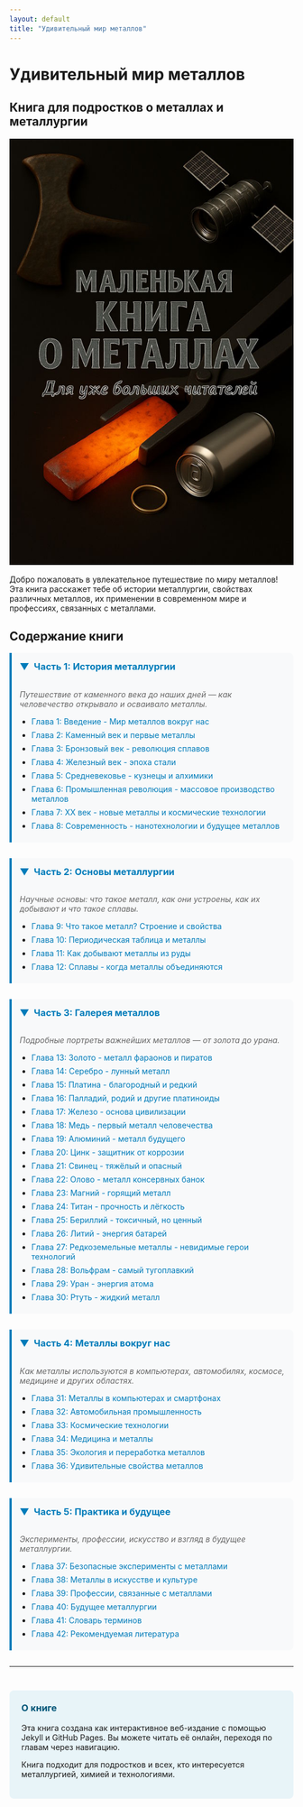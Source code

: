 ```yaml
---
layout: default
title: "Удивительный мир металлов"
---
```


# Удивительный мир металлов
## Книга для подростков о металлах и металлургии

![Обложка книги](./images/cover.jpg)

Добро пожаловать в увлекательное путешествие по миру металлов! Эта книга расскажет тебе об истории металлургии, свойствах различных металлов, их применении в современном мире и профессиях, связанных с металлами.

## Содержание книги

<!-- Часть 1: История металлургии -->
<div class="part-section">
  <h3 class="part-title collapsible">
    <span class="toggle-icon">▼</span>
    Часть 1: История металлургии
  </h3>
  <div class="part-content">
    <p><em>Путешествие от каменного века до наших дней — как человечество открывало и осваивало металлы.</em></p>
    <ul>
    <li><a href="{{ '/часть_1_история/глава_01_введение.html' | relative_url }}">Глава 1: Введение - Мир металлов вокруг нас</a></li>
    <li><a href="{{ '/часть_1_история/глава_02_каменный_век.html' | relative_url }}">Глава 2: Каменный век и первые металлы</a></li>
    <li><a href="{{ '/часть_1_история/глава_03_бронзовый_век.html' | relative_url }}">Глава 3: Бронзовый век - революция сплавов</a></li>
    <li><a href="{{ '/часть_1_история/глава_04_железный_век.html' | relative_url }}">Глава 4: Железный век - эпоха стали</a></li>
    <li><a href="{{ '/часть_1_история/глава_05_средневековье.html' | relative_url }}">Глава 5: Средневековье - кузнецы и алхимики</a></li>
    <li><a href="{{ '/часть_1_история/глава_06_промышленная_революция.html' | relative_url }}">Глава 6: Промышленная революция - массовое производство металлов</a></li>
    <li><a href="{{ '/часть_1_история/глава_07_XX_век.html' | relative_url }}">Глава 7: XX век - новые металлы и космические технологии</a></li>
    <li><a href="{{ '/часть_1_история/глава_08_современность.html' | relative_url }}">Глава 8: Современность - нанотехнологии и будущее металлов</a></li>
    </ul>
  </div>
</div>

<!-- Часть 2: Основы металлургии -->
<div class="part-section">
  <h3 class="part-title collapsible">
    <span class="toggle-icon">▼</span>
    Часть 2: Основы металлургии
  </h3>
  <div class="part-content">
    <p><em>Научные основы: что такое металл, как они устроены, как их добывают и что такое сплавы.</em></p>
    <ul>
    <li><a href="{{ '/часть_2_основы/глава_09_что_такое_металл.html' | relative_url }}">Глава 9: Что такое металл? Строение и свойства</a></li>
    <li><a href="{{ '/часть_2_основы/глава_10_периодическая_таблица.html' | relative_url }}">Глава 10: Периодическая таблица и металлы</a></li>
    <li><a href="{{ '/часть_2_основы/глава_11_добыча_руды.html' | relative_url }}">Глава 11: Как добывают металлы из руды</a></li>
    <li><a href="{{ '/часть_2_основы/глава_12_сплавы.html' | relative_url }}">Глава 12: Сплавы - когда металлы объединяются</a></li>
    </ul>
  </div>
</div>

<!-- Часть 3: Галерея металлов -->
<div class="part-section">
  <h3 class="part-title collapsible">
    <span class="toggle-icon">▼</span>
    Часть 3: Галерея металлов
  </h3>
  <div class="part-content">
    <p><em>Подробные портреты важнейших металлов — от золота до урана.</em></p>
    <ul>
    <li><a href="{{ '/часть_3_металлы/глава_13_золото.html' | relative_url }}">Глава 13: Золото - металл фараонов и пиратов</a></li>
    <li><a href="{{ '/часть_3_металлы/глава_14_серебро.html' | relative_url }}">Глава 14: Серебро - лунный металл</a></li>
    <li><a href="{{ '/часть_3_металлы/глава_15_платина.html' | relative_url }}">Глава 15: Платина - благородный и редкий</a></li>
    <li><a href="{{ '/часть_3_металлы/глава_16_платиноиды.html' | relative_url }}">Глава 16: Палладий, родий и другие платиноиды</a></li>
    <li><a href="{{ '/часть_3_металлы/глава_17_железо.html' | relative_url }}">Глава 17: Железо - основа цивилизации</a></li>
    <li><a href="{{ '/часть_3_металлы/глава_18_медь.html' | relative_url }}">Глава 18: Медь - первый металл человечества</a></li>
    <li><a href="{{ '/часть_3_металлы/глава_19_алюминий.html' | relative_url }}">Глава 19: Алюминий - металл будущего</a></li>
    <li><a href="{{ '/часть_3_металлы/глава_20_цинк.html' | relative_url }}">Глава 20: Цинк - защитник от коррозии</a></li>
    <li><a href="{{ '/часть_3_металлы/глава_21_свинец.html' | relative_url }}">Глава 21: Свинец - тяжёлый и опасный</a></li>
    <li><a href="{{ '/часть_3_металлы/глава_22_олово.html' | relative_url }}">Глава 22: Олово - металл консервных банок</a></li>
    <li><a href="{{ '/часть_3_металлы/глава_23_магний.html' | relative_url }}">Глава 23: Магний - горящий металл</a></li>
    <li><a href="{{ '/часть_3_металлы/глава_24_титан.html' | relative_url }}">Глава 24: Титан - прочность и лёгкость</a></li>
    <li><a href="{{ '/часть_3_металлы/глава_25_бериллий.html' | relative_url }}">Глава 25: Бериллий - токсичный, но ценный</a></li>
    <li><a href="{{ '/часть_3_металлы/глава_26_литий.html' | relative_url }}">Глава 26: Литий - энергия батарей</a></li>
    <li><a href="{{ '/часть_3_металлы/глава_27_редкоземельные.html' | relative_url }}">Глава 27: Редкоземельные металлы - невидимые герои технологий</a></li>
    <li><a href="{{ '/часть_3_металлы/глава_28_вольфрам.html' | relative_url }}">Глава 28: Вольфрам - самый тугоплавкий</a></li>
    <li><a href="{{ '/часть_3_металлы/глава_29_уран.html' | relative_url }}">Глава 29: Уран - энергия атома</a></li>
    <li><a href="{{ '/часть_3_металлы/глава_30_ртуть.html' | relative_url }}">Глава 30: Ртуть - жидкий металл</a></li>
    </ul>
  </div>
</div>

<!-- Часть 4: Металлы вокруг нас -->
<div class="part-section">
  <h3 class="part-title collapsible">
    <span class="toggle-icon">▼</span>
    Часть 4: Металлы вокруг нас
  </h3>
  <div class="part-content">
    <p><em>Как металлы используются в компьютерах, автомобилях, космосе, медицине и других областях.</em></p>
    <ul>
    <li><a href="{{ '/часть_4_применения/глава_31_компьютеры.html' | relative_url }}">Глава 31: Металлы в компьютерах и смартфонах</a></li>
    <li><a href="{{ '/часть_4_применения/глава_32_автомобили.html' | relative_url }}">Глава 32: Автомобильная промышленность</a></li>
    <li><a href="{{ '/часть_4_применения/глава_33_космос.html' | relative_url }}">Глава 33: Космические технологии</a></li>
    <li><a href="{{ '/часть_4_применения/глава_34_медицина.html' | relative_url }}">Глава 34: Медицина и металлы</a></li>
    <li><a href="{{ '/часть_4_применения/глава_35_экология.html' | relative_url }}">Глава 35: Экология и переработка металлов</a></li>
    <li><a href="{{ '/часть_4_применения/глава_36_удивительные_свойства.html' | relative_url }}">Глава 36: Удивительные свойства металлов</a></li>
    </ul>
  </div>
</div>

<!-- Часть 5: Практика и будущее -->
<div class="part-section">
  <h3 class="part-title collapsible">
    <span class="toggle-icon">▼</span>
    Часть 5: Практика и будущее
  </h3>
  <div class="part-content">
    <p><em>Эксперименты, профессии, искусство и взгляд в будущее металлургии.</em></p>
    <ul>
    <li><a href="{{ '/часть_5_практика/глава_37_безопасные_эксперименты.html' | relative_url }}">Глава 37: Безопасные эксперименты с металлами</a></li>
    <li><a href="{{ '/часть_5_практика/глава_38_металлы_в_искусстве.html' | relative_url }}">Глава 38: Металлы в искусстве и культуре</a></li>
    <li><a href="{{ '/часть_5_практика/глава_39_профессии.html' | relative_url }}">Глава 39: Профессии, связанные с металлами</a></li>
    <li><a href="{{ '/часть_5_практика/глава_40_будущее_металлургии.html' | relative_url }}">Глава 40: Будущее металлургии</a></li>
    <li><a href="{{ '/часть_5_практика/глава_41_словарь.html' | relative_url }}">Глава 41: Словарь терминов</a></li>
    <li><a href="{{ '/часть_5_практика/глава_42_рекомендуемая_литература.html' | relative_url }}">Глава 42: Рекомендуемая литература</a></li>
    </ul>
  </div>
</div>

---

<div class="book-info">
  <h3>О книге</h3>
  <p>Эта книга создана как интерактивное веб-издание с помощью Jekyll и GitHub Pages. Вы можете читать её онлайн, переходя по главам через навигацию.</p>
  
  <p>Книга подходит для подростков и всех, кто интересуется металлургией, химией и технологиями.</p>
</div>

<style>
.part-section {
  margin-bottom: 2em;
  padding: 1em;
  border-left: 4px solid #007cba;
  background-color: #f8f9fa;
  border-radius: 0 8px 8px 0;
}

.part-title {
  margin-top: 0;
  color: #007cba;
  cursor: pointer;
  display: flex;
  align-items: center;
  transition: color 0.2s ease;
  user-select: none;
}

.part-title:hover {
  color: #005577;
}

.toggle-icon {
  margin-right: 0.5em;
  transition: transform 0.2s ease;
  display: inline-block;
}

.part-title.collapsed .toggle-icon {
  transform: rotate(-90deg);
}

.part-content {
  overflow: hidden;
  transition: max-height 0.3s ease-out, opacity 0.2s ease-out;
  max-height: 1000px;
  opacity: 1;
}

.part-content.collapsed {
  max-height: 0;
  opacity: 0;
  padding-top: 0;
  padding-bottom: 0;
  margin-top: 0;
  margin-bottom: 0;
}

.part-content em {
  color: #666;
  display: block;
  margin-bottom: 1em;
}

.part-content ul {
  margin: 0;
  padding-left: 1.5em;
}

.part-content li {
  margin-bottom: 0.5em;
}

.part-content a {
  color: #007cba;
  text-decoration: none;
  transition: color 0.2s ease;
}

.part-content a:hover {
  color: #005577;
  text-decoration: underline;
}

.book-info {
  margin-top: 3em;
  padding: 1.5em;
  background-color: #e8f4f8;
  border-radius: 8px;
}

.book-info h3 {
  color: #005577;
  margin-top: 0;
}

/* Add control buttons */
.navigation-controls {
  margin-bottom: 2em;
  text-align: center;
}

.control-btn {
  background-color: #007cba;
  color: white;
  border: none;
  padding: 0.5em 1em;
  margin: 0 0.25em;
  border-radius: 4px;
  cursor: pointer;
  font-size: 0.9em;
  transition: background-color 0.2s ease;
}

.control-btn:hover {
  background-color: #005577;
}

@media (max-width: 768px) {
  .part-section {
    padding: 0.75em;
    margin-bottom: 1.5em;
  }
  
  .part-title {
    font-size: 1.1em;
  }
  
  .control-btn {
    font-size: 0.8em;
    padding: 0.4em 0.8em;
  }
}
</style>

<script>
document.addEventListener('DOMContentLoaded', function() {
  // Get all collapsible sections
  const collapsibleTitles = document.querySelectorAll('.part-title.collapsible');
  
  // Add click event listeners
  collapsibleTitles.forEach(function(title) {
    title.addEventListener('click', function() {
      const content = this.nextElementSibling;
      
      // Toggle collapsed class
      this.classList.toggle('collapsed');
      content.classList.toggle('collapsed');
    });
  });
  
  // Add navigation controls
  const controlsHtml = `
    <div class="navigation-controls">
      <button class="control-btn" onclick="expandAll()">Развернуть все</button>
      <button class="control-btn" onclick="collapseAll()">Свернуть все</button>
    </div>
  `;
  
  // Insert controls before the first part section
  const firstSection = document.querySelector('.part-section');
  if (firstSection) {
    firstSection.insertAdjacentHTML('beforebegin', controlsHtml);
  }
});

// Global functions for expand/collapse all
function expandAll() {
  const titles = document.querySelectorAll('.part-title.collapsible');
  const contents = document.querySelectorAll('.part-content');
  
  titles.forEach(title => title.classList.remove('collapsed'));
  contents.forEach(content => content.classList.remove('collapsed'));
}

function collapseAll() {
  const titles = document.querySelectorAll('.part-title.collapsible');
  const contents = document.querySelectorAll('.part-content');
  
  titles.forEach(title => title.classList.add('collapsed'));
  contents.forEach(content => content.classList.add('collapsed'));
}
</script>